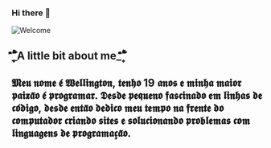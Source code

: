 ### Hi there 👋

![Welcome](https://github.com/Dev-Well/Dev-Well/blob/main/gif_menu.gif.gif)

## _۪۪ۗۗۖ۫۫̉̑̐A little bit about me_۪۪ۗۗۖ۫۫̉̑̐
## 𝕸𝖊𝖚 𝖓𝖔𝖒𝖊 𝖊́ 𝖂𝖊𝖑𝖑𝖎𝖓𝖌𝖙𝖔𝖓, 𝖙𝖊𝖓𝖍𝖔 19 𝖆𝖓𝖔𝖘 𝖊 𝖒𝖎𝖓𝖍𝖆 𝖒𝖆𝖎𝖔𝖗 𝖕𝖆𝖎𝖝𝖆̃𝖔 𝖊́ 𝖕𝖗𝖔𝖌𝖗𝖆𝖒𝖆𝖗. 𝕯𝖊𝖘𝖉𝖊 𝖕𝖊𝖖𝖚𝖊𝖓𝖔 𝖋𝖆𝖘𝖈𝖎𝖓𝖆𝖉𝖔 𝖊𝖒 𝖑𝖎𝖓𝖍𝖆𝖘 𝖉𝖊 𝖈𝖔́𝖉𝖎𝖌𝖔, 𝖉𝖊𝖘𝖉𝖊 𝖊𝖓𝖙𝖆̃𝖔 𝖉𝖊𝖉𝖎𝖈𝖔 𝖒𝖊𝖚 𝖙𝖊𝖒𝖕𝖔 𝖓𝖆 𝖋𝖗𝖊𝖓𝖙𝖊 𝖉𝖔 𝖈𝖔𝖒𝖕𝖚𝖙𝖆𝖉𝖔𝖗 𝖈𝖗𝖎𝖆𝖓𝖉𝖔 𝖘𝖎𝖙𝖊𝖘 𝖊 𝖘𝖔𝖑𝖚𝖈𝖎𝖔𝖓𝖆𝖓𝖉𝖔 𝖕𝖗𝖔𝖇𝖑𝖊𝖒𝖆𝖘 𝖈𝖔𝖒 𝖑𝖎𝖓𝖌𝖚𝖆𝖌𝖊𝖓𝖘 𝖉𝖊 𝖕𝖗𝖔𝖌𝖗𝖆𝖒𝖆𝖈̧𝖆̃𝖔.

<!--
**Dev-Well/Dev-Well** is a ✨ _special_ ✨ repository because its `README.md` (this file) appears on your GitHub profile.

Here are some ideas to get you started:

- 🔭 I’m currently working on ...
- 🌱 I’m currently learning ...
- 👯 I’m looking to collaborate on ...
- 🤔 I’m looking for help with ...
- 💬 Ask me about ...
- 📫 How to reach me: ...
- 😄 Pronouns: ...
- ⚡ Fun fact: ...
-->
